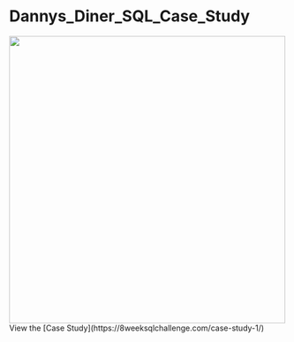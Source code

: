 # Dannys_Diner_SQL_Case_Study
<img src=https://8weeksqlchallenge.com/images/case-study-designs/1.png width="500" height="520">
View the [Case Study](https://8weeksqlchallenge.com/case-study-1/)
